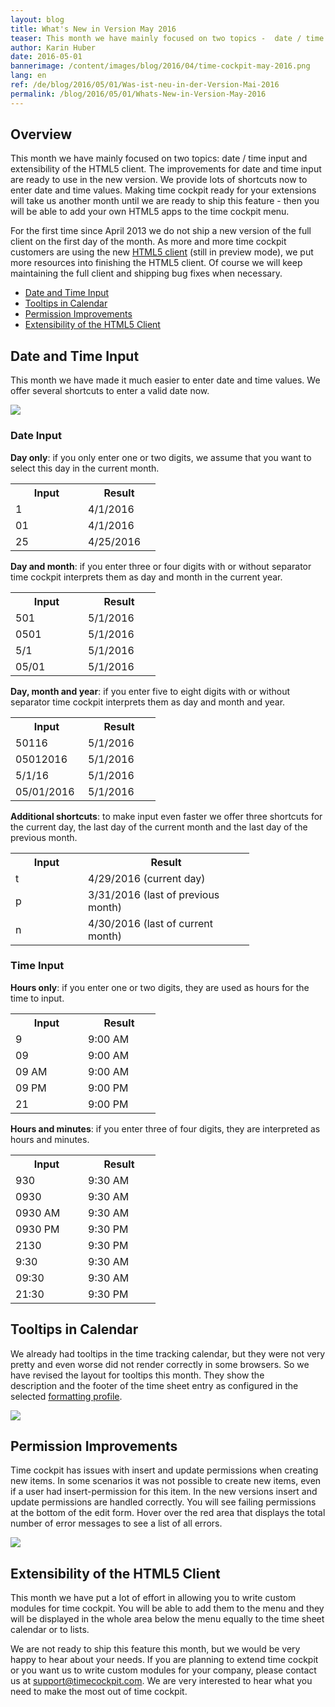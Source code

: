 ```yaml
---
layout: blog
title: What's New in Version May 2016
teaser: This month we have mainly focused on two topics -  date / time input and extensibility of the HTML5 client. The improvements for date and time input are ready to use in the new version. There are lots of shortcuts now to enter date and time values. Making time cockpit ready for your extensions will take us another month until we are ready to ship this feature - then you will be able to add your own HTML5 apps to the time cockpit menu.
author: Karin Huber
date: 2016-05-01
bannerimage: /content/images/blog/2016/04/time-cockpit-may-2016.png
lang: en
ref: /de/blog/2016/05/01/Was-ist-neu-in-der-Version-Mai-2016
permalink: /blog/2016/05/01/Whats-New-in-Version-May-2016
---
```


<h2 xmlns="http://www.w3.org/1999/xhtml">Overview
		</h2><p xmlns="http://www.w3.org/1999/xhtml">This month we have mainly focused on two topics: date / time input and extensibility of the HTML5 client. The improvements for date and time input are ready to use in the new version. We provide lots of shortcuts now to enter date and time values. Making time cockpit ready for your extensions will take us another month until we are ready to ship this feature - then you will be able to add your own HTML5 apps to the time cockpit menu.
		</p><p xmlns="http://www.w3.org/1999/xhtml">For the first time since April 2013 we do not ship a new version of the full client on the first day of the month. As more and more time cockpit customers are using the new <a href="https://web.timecockpit.com" title="time cockpit HTML5 client" target="_blank">HTML5 client</a> (still in preview mode), we put more resources into finishing the HTML5 client. Of course we will keep maintaining the full client and shipping bug fixes when necessary.
		</p><ul xmlns="http://www.w3.org/1999/xhtml">
  <li>
    <a href="#date-input">Date and Time Input</a>
  </li>
  <li>
    <a href="#tooltips">Tooltips in Calendar</a>
  </li>
  <li>
    <a href="#permissions">Permission Improvements</a>
  </li>
  <li>
    <a href="#extensibility">Extensibility of the HTML5 Client</a>
  </li>
</ul><h2 xmlns="http://www.w3.org/1999/xhtml">
  <a name="date-input" id="date-input" class="mce-item-anchor"></a>Date and Time Input
		</h2><p xmlns="http://www.w3.org/1999/xhtml">This month we have made it much easier to enter date and time values. We offer several shortcuts to enter a valid date now.
		</p><p xmlns="http://www.w3.org/1999/xhtml">
  <img src="{{site.baseurl}}/content/images/blog/2016/04/date-and-time-input.gif" />
</p><h3 xmlns="http://www.w3.org/1999/xhtml">Date Input <br /></h3><p xmlns="http://www.w3.org/1999/xhtml">
  <strong>Day only</strong>: if you only enter one or two digits, we assume that you want to select this day in the current month.
		</p><table class="infoTable" xmlns="http://www.w3.org/1999/xhtml">
  <tbody>
    <tr>
      <th width="100">Input
					</th>
      <th width="100">Result
					</th>
    </tr>
    <tr>
      <td>1
					</td>
      <td>4/1/2016
					</td>
    </tr>
    <tr>
      <td>01
					</td>
      <td>4/1/2016
					</td>
    </tr>
    <tr>
      <td>25
					</td>
      <td>4/25/2016
					</td>
    </tr>
  </tbody>
</table><p xmlns="http://www.w3.org/1999/xhtml">
  <strong>Day and month</strong>: if you enter three or four digits with or without separator time cockpit interprets them as day and month in the current year.
		</p><table class="infoTable" xmlns="http://www.w3.org/1999/xhtml">
  <tbody>
    <tr>
      <th width="100">Input
					</th>
      <th width="100">Result
					</th>
    </tr>
    <tr>
      <td>501
					</td>
      <td>5/1/2016
					</td>
    </tr>
    <tr>
      <td>0501
					</td>
      <td>5/1/2016
					</td>
    </tr>
    <tr>
      <td>5/1
					</td>
      <td>5/1/2016
					</td>
    </tr>
    <tr>
      <td>05/01
					</td>
      <td>5/1/2016
					</td>
    </tr>
  </tbody>
</table><p xmlns="http://www.w3.org/1999/xhtml">
  <strong>Day, month and year</strong>: if you enter five to eight digits with or without separator time cockpit interprets them as day and month and year.
		</p><table class="infoTable" xmlns="http://www.w3.org/1999/xhtml">
  <tbody>
    <tr>
      <th width="100">Input
					</th>
      <th width="100">Result
					</th>
    </tr>
    <tr>
      <td>50116
					</td>
      <td>5/1/2016
					</td>
    </tr>
    <tr>
      <td>05012016
					</td>
      <td>5/1/2016
					</td>
    </tr>
    <tr>
      <td>5/1/16
					</td>
      <td>5/1/2016
					</td>
    </tr>
    <tr>
      <td>05/01/2016
					</td>
      <td>5/1/2016
					</td>
    </tr>
  </tbody>
</table><p xmlns="http://www.w3.org/1999/xhtml">
  <strong>Additional shortcuts</strong>: to make input even faster we offer three shortcuts for the current day, the last day of the current month and the last day of the previous month.
		</p><table class="infoTable" xmlns="http://www.w3.org/1999/xhtml">
  <tbody>
    <tr>
      <th width="100">Input
					</th>
      <th width="250">Result
					</th>
    </tr>
    <tr>
      <td>t
					</td>
      <td>4/29/2016 (current day)
					</td>
    </tr>
    <tr>
      <td>p
					</td>
      <td>3/31/2016 (last of previous month)
					</td>
    </tr>
    <tr>
      <td>n
					</td>
      <td>4/30/2016 (last of current month)
					</td>
    </tr>
  </tbody>
</table><h3 xmlns="http://www.w3.org/1999/xhtml">Time Input
		</h3><p xmlns="http://www.w3.org/1999/xhtml">
  <strong>Hours only</strong>: if you enter one or two digits, they are used as hours for the time to input.
		</p><table class="infoTable" xmlns="http://www.w3.org/1999/xhtml">
  <tbody>
    <tr>
      <th width="100">Input
					</th>
      <th width="100">Result
					</th>
    </tr>
    <tr>
      <td>9
					</td>
      <td>9:00 AM
					</td>
    </tr>
    <tr>
      <td>09
					</td>
      <td>9:00 AM
					</td>
    </tr>
    <tr>
      <td>09 AM
					</td>
      <td>9:00 AM
					</td>
    </tr>
    <tr>
      <td>09 PM
					</td>
      <td>9:00 PM
					</td>
    </tr>
    <tr>
      <td>21
					</td>
      <td>9:00 PM
					</td>
    </tr>
  </tbody>
</table><p xmlns="http://www.w3.org/1999/xhtml">
  <strong>Hours and minutes</strong>: if you enter three of four digits, they are interpreted as hours and minutes.
		</p><table class="infoTable" xmlns="http://www.w3.org/1999/xhtml">
  <tbody>
    <tr>
      <th width="100">Input
					</th>
      <th width="100">Result
					</th>
    </tr>
    <tr>
      <td>930
					</td>
      <td>9:30 AM
					</td>
    </tr>
    <tr>
      <td>0930
					</td>
      <td>9:30 AM
					</td>
    </tr>
    <tr>
      <td>0930 AM
					</td>
      <td>9:30 AM
					</td>
    </tr>
    <tr>
      <td>0930 PM
					</td>
      <td>9:30 PM
					</td>
    </tr>
    <tr>
      <td>2130
					</td>
      <td>9:30 PM
					</td>
    </tr>
    <tr>
      <td>9:30
					</td>
      <td>9:30 AM
					</td>
    </tr>
    <tr>
      <td>09:30
					</td>
      <td>9:30 AM
					</td>
    </tr>
    <tr>
      <td>21:30
					</td>
      <td>9:30 PM
					</td>
    </tr>
  </tbody>
</table><h2 xmlns="http://www.w3.org/1999/xhtml">
  <a name="tooltips" id="tooltips" class="mce-item-anchor"></a>Tooltips in Calendar
		</h2><p xmlns="http://www.w3.org/1999/xhtml">We already had tooltips in the time tracking calendar, but they were not very pretty and even worse did not render correctly in some browsers. So we have revised the layout for tooltips this month. They show the description and the footer of the time sheet entry as configured in the selected <a href="https://help.timecockpit.com/?topic=html/95b1ce59-c4ec-461a-ba9b-cb978295c3de.htm" title="Formatting profiles in time tracking calendar" target="_blank">formatting profile</a>.<br /></p><p xmlns="http://www.w3.org/1999/xhtml">
  <img src="{{site.baseurl}}/content/images/blog/2016/04/tooltips.png" />
</p><h2 xmlns="http://www.w3.org/1999/xhtml">
  <a name="permissions" id="permissions" class="mce-item-anchor"></a>Permission Improvements
		</h2><p xmlns="http://www.w3.org/1999/xhtml">Time cockpit has issues with insert and update permissions when creating new items. In some scenarios it was not possible to create new items, even if a user had insert-permission for this item. In the new versions insert and update permissions are handled correctly. You will see failing permissions at the bottom of the edit form. Hover over the red area that displays the total number of error messages to see a list of all errors.
		</p><p xmlns="http://www.w3.org/1999/xhtml">
  <img src="{{site.baseurl}}/content/images/blog/2016/04/write-permission.png" />
</p><h2 xmlns="http://www.w3.org/1999/xhtml">
  <a name="extensibility" id="extensibility" class="mce-item-anchor"></a>Extensibility of the HTML5 Client
		</h2><p xmlns="http://www.w3.org/1999/xhtml">This month we have put a lot of effort in allowing you to write custom modules for time cockpit. You will be able to add them to the menu and they will be displayed in the whole area below the menu equally to the time sheet calendar or to lists.
		</p><p xmlns="http://www.w3.org/1999/xhtml">We are not ready to ship this feature this month, but we would be very happy to hear about your needs. If you are planning to extend time cockpit or you want us to write custom modules for your company, please contact us at <a href="mailto:support@timecockpit.com">support@timecockpit.com</a>. We are very interested to hear what you need to make the most out of time cockpit.
		</p>